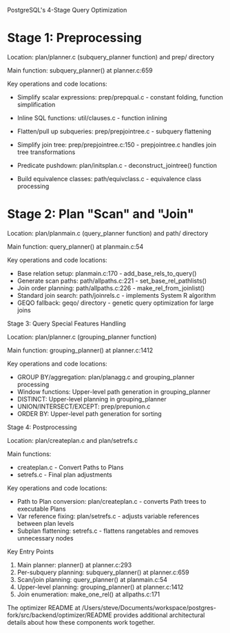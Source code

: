  PostgreSQL's 4-Stage Query Optimization

# Stage 1: Preprocessing

Location: plan/planner.c (subquery_planner function) and prep/ directory

Main function: subquery_planner() at planner.c:659

Key operations and code locations:

- Simplify scalar expressions: prep/prepqual.c - constant folding, function simplification
- Inline SQL functions: util/clauses.c - function inlining

- Flatten/pull up subqueries: prep/prepjointree.c - subquery flattening
- Simplify join tree: prep/prepjointree.c:150 - prepjointree.c handles join tree transformations

- Predicate pushdown: plan/initsplan.c - deconstruct_jointree() function
- Build equivalence classes: path/equivclass.c - equivalence class processing

# Stage 2: Plan "Scan" and "Join"

  Location: plan/planmain.c (query_planner function) and path/ directory

  Main function: query_planner() at planmain.c:54

  Key operations and code locations:
  - Base relation setup: planmain.c:170 - add_base_rels_to_query()
  - Generate scan paths: path/allpaths.c:221 - set_base_rel_pathlists()
  - Join order planning: path/allpaths.c:226 - make_rel_from_joinlist()
  - Standard join search: path/joinrels.c - implements System R algorithm
  - GEQO fallback: geqo/ directory - genetic query optimization for large joins

  Stage 3: Query Special Features Handling

  Location: plan/planner.c (grouping_planner function)

  Main function: grouping_planner() at planner.c:1412

  Key operations and code locations:
  - GROUP BY/aggregation: plan/planagg.c and grouping_planner processing
  - Window functions: Upper-level path generation in grouping_planner
  - DISTINCT: Upper-level planning in grouping_planner
  - UNION/INTERSECT/EXCEPT: prep/prepunion.c
  - ORDER BY: Upper-level path generation for sorting

  Stage 4: Postprocessing

  Location: plan/createplan.c and plan/setrefs.c

  Main functions:
  - createplan.c - Convert Paths to Plans
  - setrefs.c - Final plan adjustments

  Key operations and code locations:
  - Path to Plan conversion: plan/createplan.c - converts Path trees to executable Plans
  - Var reference fixing: plan/setrefs.c - adjusts variable references between plan levels
  - Subplan flattening: setrefs.c - flattens rangetables and removes unnecessary nodes

  Key Entry Points

  1. Main planner: planner() at planner.c:293
  2. Per-subquery planning: subquery_planner() at planner.c:659
  3. Scan/join planning: query_planner() at planmain.c:54
  4. Upper-level planning: grouping_planner() at planner.c:1412
  5. Join enumeration: make_one_rel() at allpaths.c:171

  The optimizer README at
  /Users/steve/Documents/workspace/postgres-fork/src/backend/optimizer/README provides
  additional architectural details about how these components work together.
